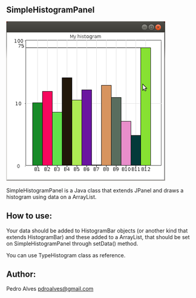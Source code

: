SimpleHistogramPanel
--------------------

![Example](/images/HistogramExample.png)

SimpleHistogramPanel is a Java class that extends JPanel and draws a histogram using data on a ArrayList.

How to use:
-----------
Your data should be added to HistogramBar objects (or another kind that extends HistogramBar) and these added to a ArrayList, that should be set on SimpleHistogramPanel through setData() method. 

You can use TypeHistogram class as reference.

Author: 
-------
Pedro Alves <pdroalves@gmail.com>
